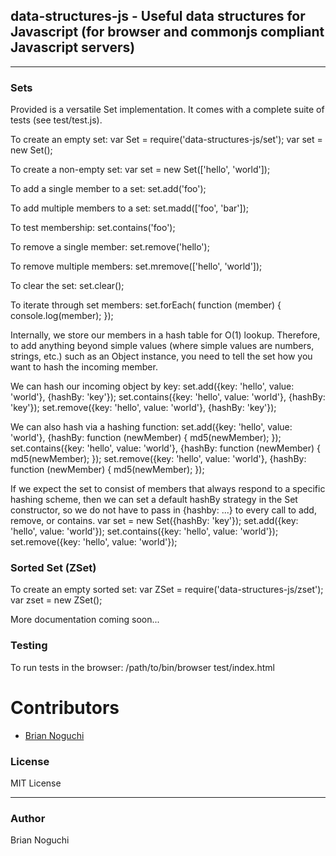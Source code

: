 ## data-structures-js - Useful data structures for Javascript (for browser and commonjs compliant Javascript servers)
---

### Sets
Provided is a versatile Set implementation. It comes with a complete suite of tests (see test/test.js).

To create an empty set:
    var Set = require('data-structures-js/set');
    var set = new Set();

To create a non-empty set:
    var set = new Set(['hello', 'world']);

To add a single member to a set:
    set.add('foo');

To add multiple members to a set:
    set.madd(['foo', 'bar']);

To test membership:
    set.contains('foo');

To remove a single member:
    set.remove('hello');

To remove multiple members:
    set.mremove(['hello', 'world']);

To clear the set:
    set.clear();

To iterate through set members:
    set.forEach( function (member) {
      console.log(member);
    });

Internally, we store our members in a hash table for O(1) lookup. Therefore, to add anything beyond simple values (where simple values are numbers, strings, etc.) such as an Object instance, you need to tell the set how you want to hash the incoming member.

We can hash our incoming object by key:
    set.add({key: 'hello', value: 'world'}, {hashBy: 'key'});
    set.contains({key: 'hello', value: 'world'}, {hashBy: 'key'});
    set.remove({key: 'hello', value: 'world'}, {hashBy: 'key'});

We can also hash via a hashing function:
    set.add({key: 'hello', value: 'world'}, {hashBy: function (newMember) {
      md5(newMember);
    });
    set.contains({key: 'hello', value: 'world'}, {hashBy: function (newMember) {
      md5(newMember);
    });
    set.remove({key: 'hello', value: 'world'}, {hashBy: function (newMember) {
      md5(newMember);
    });

If we expect the set to consist of members that always respond to a specific hashing scheme, then we can set a default hashBy strategy in the Set constructor, so we do not have to pass in {hashby: ...} to every call to add, remove, or contains.
    var set = new Set({hashBy: 'key'});
    set.add({key: 'hello', value: 'world'});
    set.contains({key: 'hello', value: 'world'});
    set.remove({key: 'hello', value: 'world'});

### Sorted Set (ZSet)
To create an empty sorted set:
    var ZSet = require('data-structures-js/zset');
    var zset = new ZSet();

More documentation coming soon...

### Testing
To run tests in the browser:
    /path/to/bin/browser test/index.html

# Contributors
- [Brian Noguchi](http://github.com/bnoguchi)

### License
MIT License

---
### Author
Brian Noguchi
